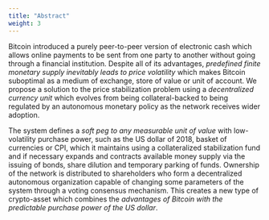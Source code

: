 ```yaml
---
title: "Abstract"
weight: 3
---
```


Bitcoin introduced a purely peer-to-peer version of electronic cash which allows online payments to be sent from one party to another without going through a financial institution. Despite all of its advantages, *predefined finite monetary supply inevitably leads to price volatility* which makes Bitcoin suboptimal as a medium of exchange, store of value or unit of account. We propose a solution to the price stabilization problem using a *decentralized currency unit* which evolves from being collateral-backed to being regulated by an autonomous monetary policy as the network receives wider adoption.

The system defines a *soft peg to any measurable unit of value* with low-volatility purchase power, such as the US dollar of 2018, basket of currencies or CPI, which it maintains using a collateralized stabilization fund and if necessary expands and contracts available money supply via the issuing of bonds, share dilution and temporary parking of funds. Ownership of the network is distributed to shareholders who form a decentralized autonomous organization capable of changing some parameters of the system through a voting consensus mechanism. This creates a new type of crypto-asset which combines the *advantages of Bitcoin with the predictable purchase power of the US dollar*.